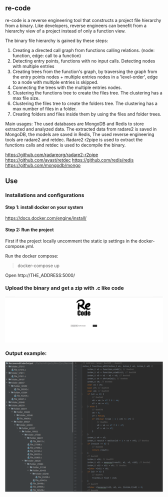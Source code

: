 ## re-code

re-code is a reverse engineering tool that constructs a project file hierarchy from a binary. Like developers, reverse
engineers can benefit from a hierarchy view of a project instead of only a function view.

The binary file hierarchy is gained by these steps:
1) Creating a directed call graph from functions calling relations. (node: function, edge: call to a function)
2) Detecting entry points, functions with no input calls. Detecting nodes with multiple entries
2) Creating trees from the function's graph, by traversing the graph from the entry points nodes +
   multiple entries nodes in a 'level-order', edge to a node with multiple entries is skipped.
4) Connecting the trees with the multiple entries nodes.
5) Clustering the functions tree to create the files tree. The clustering has a max file size.
6) Clustering the files tree to create the folders tree. The clustering has a max number of files in a folder.
7) Creating folders and files inside them by using the files and folder trees.

Main usages:
The used databases are MongoDB and Redis to store extracted and analyzed data. The extracted data from radare2 is saved
in MongoDB, the models are saved in Redis, The used reverse engineering tools are radare2 and retdec. Radare2 r2pipe is
used to extract the functions calls and retdec is used to decompile the binary.

https://github.com/radareorg/radare2-r2pipe
https://github.com/avast/retdec
https://github.com/redis/redis
https://github.com/mongodb/mongo

## Use
### Installations and configurations

#### Step 1: install docker on your system
https://docs.docker.com/engine/install/

#### Step 2: Run the project
First if the project locally uncomment the static ip settings in the docker-compose.yml.

Run the docker compose:
>docker-compose up

Open http://THE_ADDRESS:5000/

### Upload the binary and get a zip with .c like code
![alt text](https://github.com/DanielBNY/re-code/blob/main/images/web_interface.png?raw=true)

### Output example:
![alt text](https://github.com/DanielBNY/re-code/blob/main/images/output.png?raw=true)

